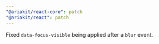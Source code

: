 ```yaml
---
"@ariakit/react-core": patch
"@ariakit/react": patch
---
```


Fixed `data-focus-visible` being applied after a `blur` event.
